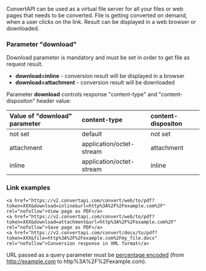 ConvertAPI can be used as a virtual file server for all your files or web pages that needs to be converted. File is getting converted on demand, when a user clicks on the link. Result can be displayed in a web browser or downloaded.

### Parameter "download"

Download parameter is mandatory and must be set in order to get file as request result.

* **download=inline** - conversion result will be displayed in a browser
* **download=attachment** - conversion result will be downloaded

Parameter **download** controls response "content-type" and "content-dispositon" header value:

| Value of "download" parameter      | content-type          | 	content-dispositon |
|:------------- |:-------------|:-----|
|not set     | default| not set|
|attachment     | application/octet-stream| attachment|
|inline     | application/octet-stream| inline|

### Link examples
```
<a href="https://v2.convertapi.com/convert/web/to/pdf?token=XXX&download=inline&url=http%3A%2F%2Fexample.com%2F" rel="nofollow">View page as PDF</a>
<a href="https://v2.convertapi.com/convert/web/to/pdf?token=XXX&download=attachment&url=http%3A%2F%2Fexample.com%2F" rel="nofollow">Save page as PDF</a>
<a href="https://v2.convertapi.com/convert/docx/to/pdf?token=XXX&file=http%3A%2F%2Fexample.com%2Fmy_file.docx" rel="nofollow">Conversion response in XML format</a>
```
URL passed as a query parameter must be [percentage encoded](https://en.wikipedia.org/wiki/Percent-encoding) (from http://example.com to http%3A%2F%2Fexample.com).
